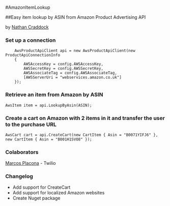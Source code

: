 #AmazonItemLookup

##Easy item lookup by ASIN from Amazon Product Advertising API

by [Nathan Craddock](http://nathancraddock.org/ "Nathan Craddock - Software Developer")

### Set up a connection
		AwsProductApiClient api = new AwsProductApiClient(new ProductApiConnectionInfo
		{
			AWSAccessKey = config.AWSAccessKey,
			AWSSecretKey = config.AWSSecretKey,
			AWSAssociateTag = config.AWSAssociateTag,
			[AWSServerUri = "webservices.amazon.co.uk"]
		});

### Retrieve an item from Amazon by ASIN
    AwsItem item = api.LookupByAsin(ASIN);

### Create a cart on Amazon with 2 items in it and transfer the user to the purchase URL		

    AwsCart cart = api.CreateCart(new CartItem { Asin = "B0071YIFJ6" }, new CartItem { Asin = "B001H1SVO8" });


### Colaborators
[Marcos Placona](www.placona.co.uk) - Twilio

### Changelog
*   Add support for CreateCart
*   Add support for localized Amazon websites
*   Create Nuget package
